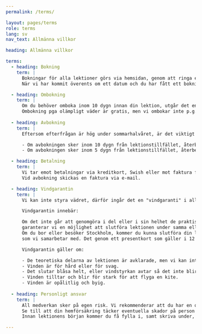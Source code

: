 ```yaml
---
permalink: /terms/

layout: pages/terms
role: terms
lang: sv
nav_text: Allmänna villkor

heading: Allmänna villkor

terms:
  - heading: Bokning
    term: |
      Bokningar för alla lektioner görs via hemsidan, genom att ringa eller maila oss, samt direkt i Surf center, i Skanör.<br/>
      När vi har kommit överents om ett datum och du har fått ett bokningsbekräfterlse är bokningen obligatorisk.

  - heading: Ombokning
    term: |
      Om du behöver omboka inom 10 dygn innan din lektion, utgår det en ombokningsavgift på **300kr**<br/>
      Ombokning pga olämpligt väder är gratis, men vi ombokar inte p.g.a. regn.
      
  - heading: Avbokning
    term: |
      Eftersom efterfrågan är hög under sommarhalvåret, är det viktigt att du så snart som möjligt meddelar oss om du inte kan närvara.<br/>

      - Om avbokningen sker inom 10 dygn från lektionstillfället, återbetalas 50% av kostnaden.
      - Om avbokningen sker inom 5 dygn från lektionstillfället, återbetalas inte lektionskostnaden.

  - heading: Betalning
    term: |
      Vi tar emot betalningar via kreditkort, Swish eller mot faktura för större sällskap.<br/>
      Vid avbokning skickas en faktura via e-mail.

  - heading: Vindgarantin
    term: |
      Vi kan inte styra vädret, därför ingår det en "vindgaranti" i alla våra kitesurfing-lektioner.

      Vindgarantin innebär:

      Om det inte går att genomgöra i del eller i sin helhet de praktiska delarna av lektionen på grund av vindförhållanden,
      garanterar vi en möjlighet att slutföra lektionen under samma eller nästkommande säsong, utan extra kostnad.<br/>
      Om du bor eller besöker Stockholm, kommer du kunna slutföra din lektion på en kitesurfingskola i Stockholm,
      som vi samarbetar med. Det genom ett presentkort som gäller i 12 månader.

      Vindgarantin gäller om:

      - De teoretiska delarna av lektionen är avklarade, men vi kan inte gå vidare med de praktiska delarna.
      - Vinden är för hård eller för svag.
      - Det slutar blåsa helt, eller vindstyrkan avtar så det inte blir möjligt att flyga en kite.
      - Vinden tilltar och blir för stark för att flyga en kite.
      - Vinden är opålitlig och byig.
   
  - heading: Personligt ansvar
    term: |
      All medverkan sker på egen risk. Vi rekommenderar att du har en olyksfallsförsäkring.<br/>
      Se till att din hemförsäkring täcker eventuella skador på person och egendom.<br/>
      Innan lektionens början kommer du få fylla i, samt skriva under, ett formulär med villkor samt anvarsfriskriving.

---
```

